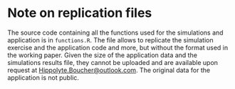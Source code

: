 # Note on replication files

The source code containing all the functions used for the simulations and application is in `functions.R`. The file allows to replicate the simulation exercise and the application code and more, but without the format used in the working paper. Given the size of the application data and the simulations results file, they cannot be uploaded and are available upon request at Hippolyte.Boucher@outlook.com. The original data for the application is not public. 
